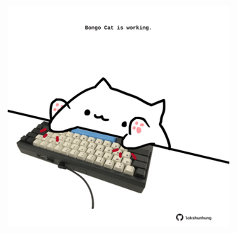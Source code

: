 <!-- built at 13/05/2025, 00:01:33 UTC -->
<p align="center">
  <img width="500" height="500" src="./ReadmeImage.svg">
</p>
